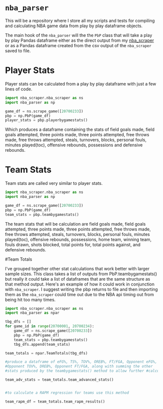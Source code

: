 # `nba_parser`

This will be a repository where I store all my scripts and tests for compiling and calculating
NBA game data from play by play dataframe objects.

The main hook of the `nba_parser` will the the `PbP` class that will take a play
by play Pandas dataframe either as the direct output from my [nba_scraper](https://github.com/mcbarlowe/nba_scraper)
or as a Pandas dataframe created from the csv output of the `nba_scraper` saved
to file.

# Player Stats

Player stats can be calculated from a play by play dataframe with just a few
lines of code.

```python
import nba_scraper.nba_scraper as ns
import nba_parser as np

game_df = ns.scrape_game([20700233])
pbp = np.PbP(game_df)
player_stats = pbp.playerbygamestats()
```

Which produces a dataframe containing the stats of field goals made, field goals attempted,
three points made, three points attempted, free throws made, free throws attempted,
steals, turnovers, blocks, personal fouls, minutes played(toc), offensive rebounds, possessions
and defensive rebounds.

# Team Stats

Team stats are called very similar to player stats.

```python
import nba_scraper.nba_scraper as ns
import nba_parser as np

game_df = ns.scrape_game([20700233])
pbp = np.PbP(game_df)
team_stats = pbp.teambygamestats()
```

The team stats that will be calculation are field goals made, field goals attempted,
three points made, three points attempted, free throws made, free throws attempted,
steals, turnovers, blocks, personal fouls, minutes played(toc), offensive rebounds, possessions,
home team, winning team, fouls drawn, shots blocked, total points for, total points against,
and defensive rebounds.

#Team Totals

I've grouped together other stat calculations that work better with larger sample sizes.
This class takes a list of outputs from PbP.teambygamestats() but really it could take a
list of dataframes that are the same structure as that method output. Here's an example
of how it could work in conjunction with `nba_scraper`. I suggest writing the pbp returns to file and then importing them as the `nba_scraper` could time out due to the NBA api timing out from being hit too many times.


```python
import nba_scraper.nba_scraper as ns
import nba_parser as npar

tbg_dfs = []
for game_id in range(20700001, 20700234):
    game_df = ns.scrape_game([20700233])
    pbp = np.PbP(game_df)
    team_stats = pbp.teambygamestats()
    tbg_dfs.append(team_stats)

team_totals = npar.TeamTotals(tbg_dfs)

#produce a dataframe of eFG%, TS%, TOV%, OREB%, FT/FGA, Opponent eFG%,
#Opponent TOV%, DREB%, Opponent FT/FGA, along with summing the other
#stats produced by the teambygamestats() method to allow further #calculations

team_adv_stats = team_totals.team_advanced_stats()


#to calculate a RAPM regression for teams use this method

team_rapm_df = team_totals.team_rapm_results()
```

